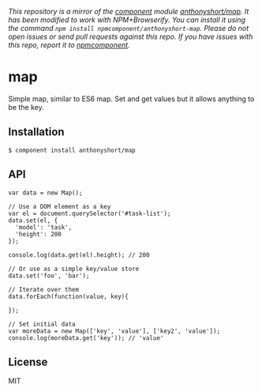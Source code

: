 *This repository is a mirror of the [component](http://component.io) module [anthonyshort/map](http://github.com/anthonyshort/map). It has been modified to work with NPM+Browserify. You can install it using the command `npm install npmcomponent/anthonyshort-map`. Please do not open issues or send pull requests against this repo. If you have issues with this repo, report it to [npmcomponent](https://github.com/airportyh/npmcomponent).*

# map

  Simple map, similar to ES6 map. Set and get values but it allows anything to be the key.

## Installation

    $ component install anthonyshort/map

## API

    var data = new Map();

    // Use a DOM element as a key
    var el = document.querySelector('#task-list');
    data.set(el, { 
      'model': 'task', 
      'height': 200 
    });

    console.log(data.get(el).height); // 200

    // Or use as a simple key/value store
    data.set('foo', 'bar');

    // Iterate over them
    data.forEach(function(value, key){

    });

    // Set initial data
    var moreData = new Map(['key', 'value'], ['key2', 'value']);
    console.log(moreData.get('key')); // 'value'

## License

  MIT
